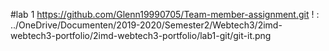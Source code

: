 #lab 1
https://github.com/Glenn19990705/Team-member-assignment.git
! : ../OneDrive/Documenten/2019-2020/Semester2/Webtech3/2imd-webtech3-portfolio/2imd-webtech3-portfolio/lab1-git/git-it.png

